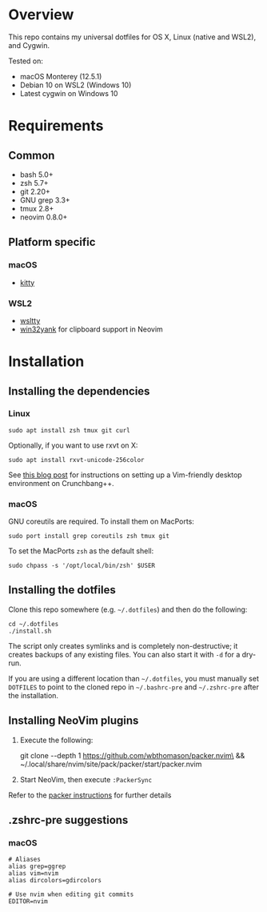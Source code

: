 # Overview

This repo contains my universal dotfiles for OS X, Linux (native and WSL2),
and Cygwin.

Tested on:

* macOS Monterey (12.5.1)
* Debian 10 on WSL2 (Windows 10)
* Latest cygwin on Windows 10


# Requirements

## Common

- bash 5.0+
- zsh 5.7+
- git 2.20+
- GNU grep 3.3+
- tmux 2.8+
- neovim 0.8.0+

## Platform specific

### macOS

- [kitty](https://sw.kovidgoyal.net/kitty/)

### WSL2

- [wsltty](https://github.com/mintty/wsltty)
- [win32yank](https://github.com/equalsraf/win32yank) for clipboard
support in Neovim


# Installation

## Installing the dependencies

### Linux

    sudo apt install zsh tmux git curl

Optionally, if you want to use rxvt on X:

    sudo apt install rxvt-unicode-256color

See [this blog post](https://blog.johnnovak.net/2016/11/13/a-minimalist-openbox-desktop-for-vim-freaks/)
for instructions on setting up a Vim-friendly desktop environment on
Crunchbang++.


### macOS

GNU coreutils are required. To install them on MacPorts:


    sudo port install grep coreutils zsh tmux git

To set the MacPorts `zsh` as the default shell:

    sudo chpass -s '/opt/local/bin/zsh' $USER


## Installing the dotfiles

Clone this repo somewhere (e.g. `~/.dotfiles`) and then do the following:

```
cd ~/.dotfiles
./install.sh
```

The script only creates symlinks and is completely non-destructive; it creates
backups of any existing files. You can also start it with `-d` for a dry-run.

If you are using a different location than `~/.dotfiles`, you must manually
set `DOTFILES` to point to the cloned repo in `~/.bashrc-pre` and
`~/.zshrc-pre` after the installation.


## Installing NeoVim plugins

1. Execute the following:

    git clone --depth 1 https://github.com/wbthomason/packer.nvim\ &&
      ~/.local/share/nvim/site/pack/packer/start/packer.nvim

2. Start NeoVim, then execute `:PackerSync`

Refer to the [packer instructions](https://github.com/wbthomason/packer.nvim)
for further details


## .zshrc-pre suggestions

### macOS

```
# Aliases
alias grep=ggrep
alias vim=nvim
alias dircolors=gdircolors

# Use nvim when editing git commits
EDITOR=nvim
```
